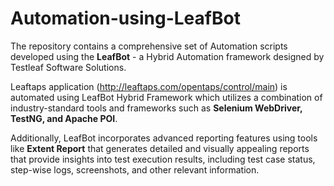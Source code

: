 # Automation-using-LeafBot
The repository contains a comprehensive set of Automation scripts developed using the <b>LeafBot</b> - a Hybrid Automation framework designed by Testleaf Software Solutions. 

Leaftaps application (http://leaftaps.com/opentaps/control/main) is automated using LeafBot Hybrid Framework which utilizes a combination of industry-standard tools and frameworks such as <b>Selenium WebDriver, TestNG, and Apache POI</b>.

Additionally, LeafBot incorporates advanced reporting features using tools like <b>Extent Report</b> that generates detailed and visually appealing reports that provide insights into test execution results, including test case status, step-wise logs, screenshots, and other relevant information.
